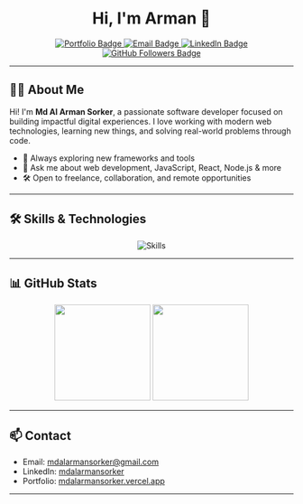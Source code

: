 <!--
    Inspired by https://mdalarmansorker.vercel.app
    Designed with modern, clean sections and interactive badges.
-->

<h1 align="center">Hi, I'm Arman 👋</h1>
<p align="center">
  <a href="https://mdalarmansorker.vercel.app" target="_blank">
    <img src="https://img.shields.io/badge/Portfolio-mdalarmansorker.vercel.app-1DA1F2?style=for-the-badge&logo=vercel&logoColor=white" alt="Portfolio Badge"/>
  </a>
  <a href="mailto:mdalarmansorker@gmail.com">
    <img src="https://img.shields.io/badge/Email-mdalarmansorker@gmail.com-EA4335?style=for-the-badge&logo=gmail&logoColor=white" alt="Email Badge"/>
  </a>
  <a href="https://www.linkedin.com/in/mdalarmansorker/" target="_blank">
    <img src="https://img.shields.io/badge/LinkedIn-mdalarmansorker-0A66C2?style=for-the-badge&logo=linkedin&logoColor=white" alt="LinkedIn Badge"/>
  </a>
  <a href="https://github.com/mdalarmansorker" target="_blank">
    <img src="https://img.shields.io/github/followers/mdalarmansorker?style=for-the-badge&logo=github" alt="GitHub Followers Badge"/>
  </a>
</p>

---

## 👨‍💻 About Me

Hi! I'm **Md Al Arman Sorker**, a passionate software developer focused on building impactful digital experiences. I love working with modern web technologies, learning new things, and solving real-world problems through code.

- 🌱 Always exploring new frameworks and tools
- 💬 Ask me about web development, JavaScript, React, Node.js & more
- 🛠️ Open to freelance, collaboration, and remote opportunities

---

## 🛠️ Skills & Technologies

<p align="center">
  <img src="https://skillicons.dev/icons?i=js,ts,react,nextjs,nodejs,express,mongodb,postgres,tailwindcss,html,css,git,github,docker,vercel,figma" alt="Skills" />
</p>

---

## 📊 GitHub Stats

<p align="center">
  <img src="https://github-readme-stats.vercel.app/api?username=mdalarmansorker&show_icons=true&theme=radical" height="170"/>
  <img src="https://github-readme-stats.vercel.app/api/top-langs/?username=mdalarmansorker&layout=compact&theme=radical" height="170"/>
</p>

---

## 📫 Contact

- Email: [mdalarmansorker@gmail.com](mailto:mdalarmansorker@gmail.com)
- LinkedIn: [mdalarmansorker](https://www.linkedin.com/in/mdalarmansorker/)
- Portfolio: [mdalarmansorker.vercel.app](https://mdalarmansorker.vercel.app)

---
